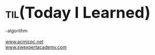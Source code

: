 # TIL<font size="8">(Today I Learned)</font>
-algorithm<br/><br/>
www.acmicpc.net<br/>
www.swexpertacademy.com
